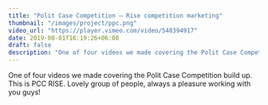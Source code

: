 ```yaml
---
title: "Polit Case Competition – Rise competition marketing"
thumbnail: "/images/project/ppc.png"
video_url: "https://player.vimeo.com/video/548394917"
date: 2019-08-01T16:19:26+06:00
draft: false
description: "One of four videos we made covering the Polit Case Competition build up. This is PCC RISE. Lovely group of people, always a pleasure working with you guys!"
---
```



One of four videos we made covering the Polit Case Competition build up. This is PCC RISE. Lovely group of people, always a pleasure working with you guys!